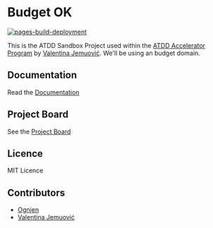 # Budget OK

[![pages-build-deployment](https://github.com/ognjenkl/budget-ok/actions/workflows/pages/pages-build-deployment/badge.svg)](https://github.com/ognjenkl/budget-ok/actions/workflows/pages/pages-build-deployment)

This is the ATDD Sandbox Project used within the [ATDD Accelerator Program](https://atdd-accelerator.optivem.com/) by [Valentina Jemuović](https://www.linkedin.com/in/valentinajemuovic/). We'll be using an budget domain.

## Documentation

Read the [Documentation](https://ognjenkl.github.io/budget-ok/)

## Project Board

See the [Project Board](https://github.com/users/ognjenkl/projects/2)

## Licence
MIT Licence

## Contributors
- [Ognjen](https://github.com/ognjenkl)
- [Valentina Jemuović](https://github.com/valentinajemuovic)

